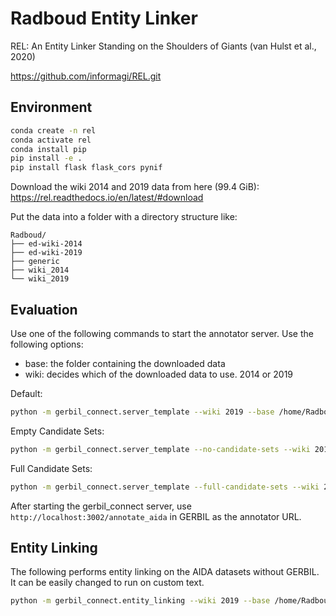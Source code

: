 # Radboud Entity Linker

REL: An Entity Linker Standing on the Shoulders of Giants (van Hulst
et al., 2020)

<https://github.com/informagi/REL.git>

## Environment

```bash
conda create -n rel
conda activate rel
conda install pip
pip install -e .
pip install flask flask_cors pynif
```

Download the wiki 2014 and 2019 data from here (99.4 GiB): <https://rel.readthedocs.io/en/latest/#download>

Put the data into a folder with a directory structure like:

```text
Radboud/
├── ed-wiki-2014
├── ed-wiki-2019
├── generic
├── wiki_2014
└── wiki_2019
```

## Evaluation

Use one of the following commands to start the annotator server.
Use the following options:

- base: the folder containing the downloaded data
- wiki: decides which of the downloaded data to use. 2014 or 2019

Default:

```bash
python -m gerbil_connect.server_template --wiki 2019 --base /home/Radboud/
```

Empty Candidate Sets:

```bash
python -m gerbil_connect.server_template --no-candidate-sets --wiki 2019 --base /home/Radboud/
```

Full Candidate Sets:

```bash
python -m gerbil_connect.server_template --full-candidate-sets --wiki 2019 --base /home/Radboud/
```

After starting the gerbil_connect server, use `http://localhost:3002/annotate_aida` in GERBIL as the annotator URL.

## Entity Linking

The following performs entity linking on the AIDA datasets without GERBIL. It can be easily changed to run on custom text.

```bash
python -m gerbil_connect.entity_linking --wiki 2019 --base /home/Radboud/
```
